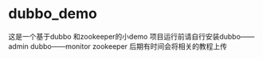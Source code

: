 # dubbo_demo
这是一个基于dubbo 和zookeeper的小demo
项目运行前请自行安装dubbo——admin  dubbo——monitor zookeeper
后期有时间会将相关的教程上传
